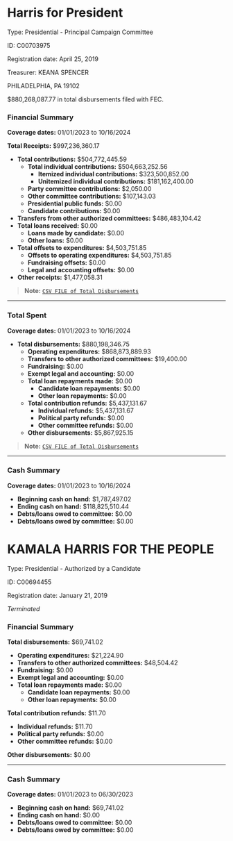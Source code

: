 # Harris for President
Type: Presidential - Principal Campaign Committee 

ID: C00703975

Registration date: April 25, 2019

Treasurer: KEANA SPENCER

PHILADELPHIA, PA 19102 

$880,268,087.77 in total disbursements filed with FEC.

### Financial Summary

**Coverage dates:** 01/01/2023 to 10/16/2024

**Total Receipts:** $997,236,360.17  
- **Total contributions:** $504,772,445.59  
  - **Total individual contributions:** $504,663,252.56  
    - **Itemized individual contributions:** $323,500,852.00  
    - **Unitemized individual contributions:** $181,162,400.00  
  - **Party committee contributions:** $2,050.00  
  - **Other committee contributions:** $107,143.03  
  - **Presidential public funds:** $0.00  
  - **Candidate contributions:** $0.00  
- **Transfers from other authorized committees:** $486,483,104.42  
- **Total loans received:** $0.00  
  - **Loans made by candidate:** $0.00  
  - **Other loans:** $0.00  
- **Total offsets to expenditures:** $4,503,751.85  
  - **Offsets to operating expenditures:** $4,503,751.85  
  - **Fundraising offsets:** $0.00  
  - **Legal and accounting offsets:** $0.00  
- **Other receipts:** $1,477,058.31  

> **Note:** [`CSV FILE of Total Disbursements`](https://github.com/gaiaus/2024-us-presidential-general-election/blob/main/harris/spending/source_data/HARRIS%20SPENDING%20master_schedule_b_2024_11_09.csv)

---

### Total Spent
**Coverage dates:** 01/01/2023 to 10/16/2024

- **Total disbursements:** $880,198,346.75  
  - **Operating expenditures:** $868,873,889.93  
  - **Transfers to other authorized committees:** $19,400.00  
  - **Fundraising:** $0.00  
  - **Exempt legal and accounting:** $0.00  
  - **Total loan repayments made:** $0.00  
    - **Candidate loan repayments:** $0.00  
    - **Other loan repayments:** $0.00  
  - **Total contribution refunds:** $5,437,131.67  
    - **Individual refunds:** $5,437,131.67  
    - **Political party refunds:** $0.00  
    - **Other committee refunds:** $0.00  
  - **Other disbursements:** $5,867,925.15  

> **Note:** [`CSV FILE of Total Disbursements`](https://github.com/gaiaus/2024-us-presidential-general-election/blob/main/harris/spending/source_data/HARRIS%20SPENDING%20master%20schedule_b_2024_11_04.csv)

---

### Cash Summary
**Coverage dates:** 01/01/2023 to 10/16/2024  

- **Beginning cash on hand:** $1,787,497.02  
- **Ending cash on hand:** $118,825,510.44  
- **Debts/loans owed to committee:** $0.00  
- **Debts/loans owed by committee:** $0.00  


# KAMALA HARRIS FOR THE PEOPLE
Type: Presidential - Authorized by a Candidate

ID: C00694455 

Registration date: January 21, 2019

*Terminated* 

### Financial Summary

**Total disbursements:** $69,741.02  
- **Operating expenditures:** $21,224.90  
- **Transfers to other authorized committees:** $48,504.42  
- **Fundraising:** $0.00  
- **Exempt legal and accounting:** $0.00  
- **Total loan repayments made:** $0.00  
  - **Candidate loan repayments:** $0.00  
  - **Other loan repayments:** $0.00  

**Total contribution refunds:** $11.70  
- **Individual refunds:** $11.70  
- **Political party refunds:** $0.00  
- **Other committee refunds:** $0.00  

**Other disbursements:** $0.00  

---

### Cash Summary
**Coverage dates:** 01/01/2023 to 06/30/2023  

- **Beginning cash on hand:** $69,741.02  
- **Ending cash on hand:** $0.00  
- **Debts/loans owed to committee:** $0.00  
- **Debts/loans owed by committee:** $0.00  




